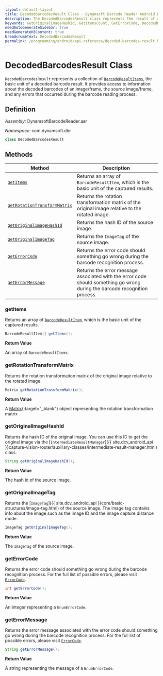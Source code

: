 ```yaml
---
layout: default-layout
title: DecodedBarcodesResult Class - Dynamsoft Barcode Reader Android Edition
description: The DecodedBarcodesResult class represents the result of a barcode reading process. It provides access to information about the decoded barcodes, the source image, and any errors that occurred during the barcode reading process.
keywords: GetOriginalImageHashId, GetItemsCount, GetErrorCode, DecodedBarcodesResult, api reference
needAutoGenerateSidebar: true
needGenerateH3Content: true
breadcrumbText: DecodedBarcodesResult
permalink: /programming/android/api-reference/decoded-barcodes-result.html
---
```


# DecodedBarcodesResult Class

`DecodedBarcodesResult` represents a collection of [`BarcodeResultItems`](barcode-result-item.md), the basic unit of a decoded barcode result. It provides access to information about the decoded barcodes of an image/frame, the source image/frame, and any errors that occurred during the barcode reading process.

## Definition

*Assembly:* DynamsoftBarcodeReader.aar

*Namespace:* com.dynamsoft.dbr

```java
class DecodedBarcodesResult
```

## Methods

| Method | Description |
| ------ | ----------- |
| [`getItems`](#getitems) | Returns an array of `BarcodeResultItem`, which is the basic unit of the captured results. |
| [`getRotationTransformMatrix`](#getrotationtransformmatrix) | Returns the rotation transformation matrix of the original image relative to the rotated image. |
| [`getOriginalImageHashId`](#getoriginalimagehashid) | Returns the hash ID of the source image. |
| [`getOriginalImageTag`](#getoriginalimagetag) | Returns the `ImageTag` of the source image. |
| [`getErrorCode`](#geterrorcode) | Returns the error code should something go wrong during the barcode recognition process. |
| [`getErrorMessage`](#geterrormessage) | Returns the error message associated with the error code should something go wrong during the barcode recognition process. |

### getItems

Returns an array of [`BarcodeResultItem`](barcode-result-item.md), which is the basic unit of the captured results.

```java
BarcodeResultItem[] getItems();
```

**Return Value**

An array of `BarcodeResultItems`.

### getRotationTransformMatrix

Returns the rotation transformation matrix of the original image relative to the rotated image.

```java
Matrix getRotationTransformMatrix();
```

**Return Value**

A [Matrix](https://developer.android.com/reference/android/opengl/Matrix){:target="_blank"} object representing the rotation transformation matrix

### getOriginalImageHashId

Returns the hash ID of the original image. You can use this ID to get the original image via the [`IntermediateResultManager`]({{ site.dcv_android_api }}capture-vision-router/auxiliary-classes/intermediate-result-manager.html) class.

```java
String getOriginalImageHashId();
```

**Return Value**

The hash id of the source image.

### getOriginalImageTag

Returns the [`ImageTag`]({{ site.dcv_android_api }}core/basic-structures/image-tag.html) of the source image. The image tag contains info about the image such as the image ID and the image capture distance mode.

```java
ImageTag getOriginalImageTag();
```

**Return Value**

The `ImageTag` of the source image.

### getErrorCode

Returns the error code should something go wrong during the barcode recognition process. For the full list of possible errors, please visit [`ErrorCode`]({{site.dcv_enumerations}}core/error-code.html?lang=android).

```java
int getErrorCode();
```

**Return Value**

An integer representing a `EnumErrorCode`.

### getErrorMessage

Returns the error message associated with the error code should something go wrong during the barcode recognition process. For the full list of possible errors, please visit [`ErrorCode`]({{site.dcv_enumerations}}core/error-code.html?lang=android).

```java
String getErrorMessage();
```

**Return Value**

A string representing the message of a `EnumErrorCode`.

